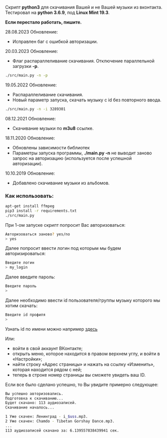 Скрипт **python3** для скачивания Вашей и не Вашей музыки из вконтакта.  
Тестировал на **python 3.6.9**, под **Linux Mint 19.3**.   

**Если перестало работать, пишите.**


28.08.2023 Обновление:
+ Исправлен баг с ошибкой авторизации.

20.03.2023 Обновление:
+ Флаг распараллеливание скачивания. Отключение параллельной загрузки **-p**.
```bash
./src/main.py -n -p
```

19.05.2022 Обновление:
+ Распараллеливание скачивания.
+ Новый параметр запуска, скачать музыку с id без повторного ввода.
```bash
./src/main.py -n -i 3289301
```

08.12.2021 Обновление:
+ Скачивание музыки по **m3u8** ссылке.

18.11.2020 Обновление:
+ Обновлены зависимости библиотек
+ Параметры запуска программы, **./main.py -n** не выводит заново запрос на авторизацию (используется после успешной авторизации).

10.10.2019 Обновление:
+ Добавлено скачивание музыки из альбомов.

### Как использовать:

```bash
apt-get install ffmpeg
pip3 install -r requirements.txt
./src/main.py
```
При 1-ом запуске скрипт попросит Вас авторизоваться:
```bash
Авторизоваться заново? yes/no
> yes
```
Далее попросит ввести логин под которым мы будем авторизироваться:
```bash
Введите логин
> my_login 
```
Далее введите пароль:
```bash
Введите пароль
> 
```
Далее необходимо ввести id пользователя/группы музыку которого мы хотим скачать:
```bash
Введите id профиля
> 
```
Узнать id по имени можно например [здесь](http://regvk.com/id/)

Или:
 - войти в свой аккаунт ВКонтакте;
 - открыть меню, которое находится в правом верхнем углу, и войти в «Настройки»;
 - найти строку «Адрес страницы» и нажать на ссылку «Изменить», которая находится рядом с ней;
 - теперь в строке номер страницы вы сможете увидеть ваш ID.

Если все было сделано успешно, то Вы увидите примерно следующее:
```bash
Вы успешно авторизовались.
Подготовка к скачиванию...
Будет скачано: 113 аудиозаписей.
Скачивание началось...

1 Уже скачен: Ленинград - i_$uss.mp3.
2 Уже скачен: Chamdo - Tibetan Gorshay Dance.mp3.
...
113 аудиозаписей скачано за: 6.139557838439941 сек.

```
